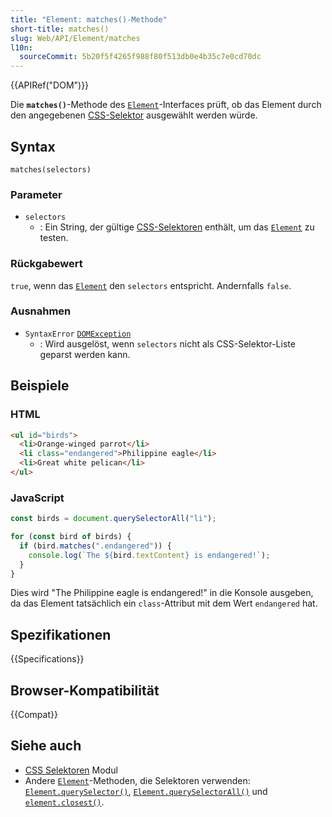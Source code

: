```yaml
---
title: "Element: matches()-Methode"
short-title: matches()
slug: Web/API/Element/matches
l10n:
  sourceCommit: 5b20f5f4265f988f80f513db0e4b35c7e0cd70dc
---
```


{{APIRef("DOM")}}

Die **`matches()`**-Methode des [`Element`](/de/docs/Web/API/Element)-Interfaces prüft, ob das Element durch den angegebenen [CSS-Selektor](/de/docs/Learn_web_development/Core/Styling_basics/Basic_selectors) ausgewählt werden würde.

## Syntax

```js-nolint
matches(selectors)
```

### Parameter

- `selectors`
  - : Ein String, der gültige [CSS-Selektoren](/de/docs/Learn_web_development/Core/Styling_basics/Basic_selectors) enthält, um das [`Element`](/de/docs/Web/API/Element) zu testen.

### Rückgabewert

`true`, wenn das [`Element`](/de/docs/Web/API/Element) den `selectors` entspricht. Andernfalls `false`.

### Ausnahmen

- `SyntaxError` [`DOMException`](/de/docs/Web/API/DOMException)
  - : Wird ausgelöst, wenn `selectors` nicht als CSS-Selektor-Liste geparst werden kann.

## Beispiele

### HTML

```html
<ul id="birds">
  <li>Orange-winged parrot</li>
  <li class="endangered">Philippine eagle</li>
  <li>Great white pelican</li>
</ul>
```

### JavaScript

```js
const birds = document.querySelectorAll("li");

for (const bird of birds) {
  if (bird.matches(".endangered")) {
    console.log(`The ${bird.textContent} is endangered!`);
  }
}
```

Dies wird "The Philippine eagle is endangered!" in die Konsole ausgeben, da das Element tatsächlich ein `class`-Attribut mit dem Wert `endangered` hat.

## Spezifikationen

{{Specifications}}

## Browser-Kompatibilität

{{Compat}}

## Siehe auch

- [CSS Selektoren](/de/docs/Web/CSS/CSS_selectors) Modul
- Andere [`Element`](/de/docs/Web/API/Element)-Methoden, die Selektoren verwenden: [`Element.querySelector()`](/de/docs/Web/API/Element/querySelector), [`Element.querySelectorAll()`](/de/docs/Web/API/Element/querySelectorAll) und [`element.closest()`](/de/docs/Web/API/Element/closest).
